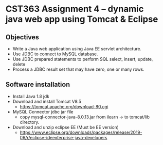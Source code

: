 # CST363 Assignment 4 – dynamic java web app using Tomcat & Eclipse
## Objectives
* Write a Java web application using Java EE servlet architecture.
* Use JDBC to connect to MySQL database.
* Use JDBC prepared statements to perform SQL select, insert, update, delete
* Process a JDBC result set that may have zero, one or many rows.

## Software installation
* Install Java 1.8 jdk
* Download and install Tomcat V8.5
    * https://tomcat.apache.org/download-80.cgi
* MySQL Connector jdbc jar file
    * copy mysql-connector-java-8.0.13.jar from ilearn → to tomcat/lib directory.
* Download and unzip eclipse EE (Must be EE version)
    * https://www.eclipse.org/downloads/packages/release/2019-06/r/eclipse-ideenterprise-java-developers
